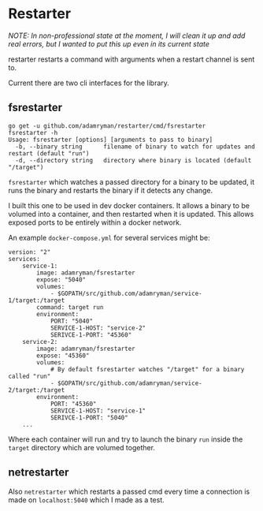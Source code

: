 # Restarter

*NOTE: In non-professional state at the moment, I will clean it up and add real
errors, but I wanted to put this up even in its current state*

restarter restarts a command with arguments when a restart channel is sent to.

Current there are two cli interfaces for the library.

## fsrestarter

```
go get -u github.com/adamryman/restarter/cmd/fsrestarter
fsrestarter -h
Usage: fsrestarter [options] [arguments to pass to binary]
  -b, --binary string      filename of binary to watch for updates and restart (default "run")
  -d, --directory string   directory where binary is located (default "/target")
```

`fsrestarter` which watches a passed directory for a binary to be updated, it
runs the binary and restarts the binary if it detects any change.

I built this one to be used in dev docker containers. It allows a binary to be
volumed into a container, and then restarted when it is updated. This allows
exposed ports to be entirely within a docker network.

An example `docker-compose.yml` for several services might be:

```
version: "2"
services:
	service-1:
		image: adamryman/fsrestarter
		expose: "5040"
		volumes:
			- $GOPATH/src/github.com/adamryman/service-1/target:/target
		command: target run
		environment:
			PORT: "5040"
			SERVICE-1-HOST: "service-2"
			SERIVCE-1-PORT: "45360"
	service-2:
		image: adamryman/fsrestarter
		expose: "45360"
		volumes:
			# By default fsrestarter watches "/target" for a binary called "run"
			- $GOPATH/src/github.com/adamryman/service-2/target:/target
		environment:
			PORT: "45360"
			SERVICE-1-HOST: "service-1"
			SERIVCE-1-PORT: "5040"
	...
```

Where each container will run and try to launch the binary `run` inside the
`target` directory which are volumed together.

## netrestarter

Also `netrestarter` which restarts a passed cmd every time a connection is made
on `localhost:5040` which I made as a test.


